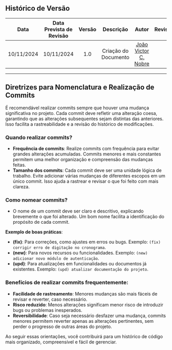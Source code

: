 
## Histórico de Versão

|    Data    | Data Prevista de Revisão | Versão |          Descrição           |                   Autor                    |                Revisor                 |
| :--------: | :----------------------: | :----: | :--------------------------: | :----------------------------------------: | :------------------------------------: |
| 10/11/2024 |        10/11/2024        |  1.0   |     Criação do Documento     |  [João Victor C. Nobre](https://github.com/Gam13)   |                                      |

---

## Diretrizes para Nomenclatura e Realização de Commits

É recomendável realizar commits sempre que houver uma mudança significativa no projeto. Cada commit deve refletir uma alteração coesa, garantindo que as alterações subsequentes sejam distintas das anteriores. Isso facilita a rastreabilidade e a revisão do histórico de modificações.

### Quando realizar commits?
- **Frequência de commits**: Realize commits com frequência para evitar grandes alterações acumuladas. Commits menores e mais constantes permitem uma melhor organização e compreensão das mudanças feitas.
- **Tamanho dos commits**: Cada commit deve ser uma unidade lógica de trabalho. Evite adicionar várias mudanças de diferentes escopos em um único commit. Isso ajuda a rastrear e revisar o que foi feito com mais clareza.

### Como nomear commits?
- O nome de um commit deve ser claro e descritivo, explicando brevemente o que foi alterado. Um bom nome facilita a identificação do propósito de cada commit.

**Exemplo de boas práticas**:
- **(fix)**: Para correções, como ajustes em erros ou bugs. Exemplo: `(fix) corrigir erro de digitação no cronograma`.
- **(new)**: Para novos recursos ou funcionalidades. Exemplo: `(new) adicionar novo módulo de autenticação`.
- **(upd)**: Para atualizações em funcionalidades ou documentos já existentes. Exemplo: `(upd) atualizar documentação do projeto`.

### Benefícios de realizar commits frequentemente:
- **Facilidade de rastreamento**: Menores mudanças são mais fáceis de revisar e reverter, caso necessário.
- **Risco reduzido**: Menos alterações significam menor risco de introduzir bugs ou problemas inesperados.
- **Reversibilidade**: Caso seja necessário desfazer uma mudança, commits menores permitem reverter apenas as alterações pertinentes, sem perder o progresso de outras áreas do projeto.

Ao seguir essas orientações, você contribuirá para um histórico de código mais organizado, compreensível e fácil de gerenciar.
